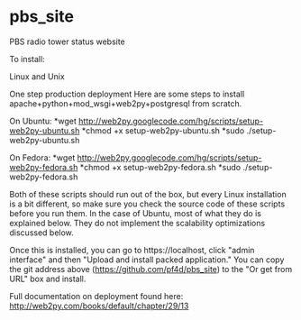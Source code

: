pbs_site
========

PBS radio tower status website

To install:

Linux and Unix

One step production deployment
Here are some steps to install apache+python+mod_wsgi+web2py+postgresql from scratch.

On Ubuntu:
*wget http://web2py.googlecode.com/hg/scripts/setup-web2py-ubuntu.sh 
*chmod +x setup-web2py-ubuntu.sh
*sudo ./setup-web2py-ubuntu.sh

On Fedora:
*wget http://web2py.googlecode.com/hg/scripts/setup-web2py-fedora.sh
*chmod +x setup-web2py-fedora.sh
*sudo ./setup-web2py-fedora.sh

Both of these scripts should run out of the box, but every Linux installation is a bit different, so make sure you check the source code of these scripts before you run them. In the case of Ubuntu, most of what they do is explained below. They do not implement the scalability optimizations discussed below.

Once this is installed, you can go to https://localhost, click "admin interface" and then "Upload and install packed application."  You can copy the git address above (https://github.com/pf4d/pbs_site) to the "Or get from URL" box and install.

Full documentation on deployment found here:
http://web2py.com/books/default/chapter/29/13
